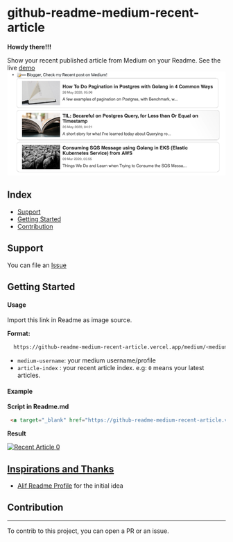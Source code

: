 # github-readme-medium-recent-article

**Howdy there!!!**


Show your recent published article from Medium on your Readme. See the live [demo](https://github.com/bxcodec)
![github-readme-medium-recent-article](./example.png)

## Index

* [Support](#support)
* [Getting Started](#getting-started)
* [Contribution](#contribution)


## Support
You can file an [Issue](https://github.com/bxcodec/github-readme-medium-recent-article/issues/new)

## Getting Started
#### Usage

Import this link in Readme as image source.

**Format:**
```bash
  https://github-readme-medium-recent-article.vercel.app/medium/<medium-username>/<article-index>
```
- `medium-username`: your medium username/profile
- `article-index` : your recent article index. e.g: `0` means your latest articles.

#### Example
**Script in Readme.md**

```html
 <a target="_blank" href="https://github-readme-medium-recent-article.vercel.app/medium/@imantumorang/0"><img src="https://github-readme-medium-recent-article.vercel.app/medium/@imantumorang/0" alt="Recent Article 0"> 
```
**Result**

 <a target="_blank" href="https://github-readme-medium-recent-article.vercel.app/medium/@imantumorang/0"><img src="https://github-readme-medium-recent-article.vercel.app/medium/@imantumorang/0" alt="Recent Article 0">


## Inspirations and Thanks

- [Alif Readme Profile](https://github.com/alfari16/alfari16) for the initial idea


## Contribution
---

To contrib to this project, you can open a PR or an issue.
